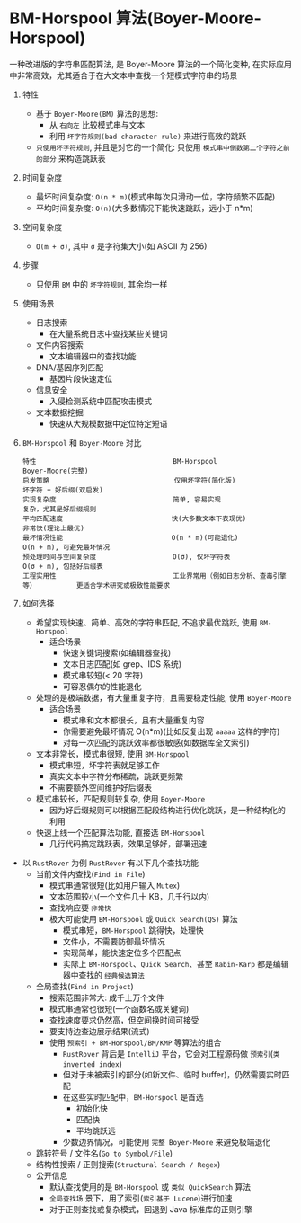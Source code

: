 # BM-Horspool 算法(Boyer-Moore-Horspool)
  一种改进版的字符串匹配算法, 是 Boyer-Moore 算法的一个简化变种, 在实际应用中非常高效，尤其适合于在大文本中查找一个短模式字符串的场景

1. 特性
   - 基于 `Boyer-Moore(BM)` 算法的思想:
     - 从 `右向左` 比较模式串与文本
     - 利用 `坏字符规则(bad character rule)` 来进行高效的跳跃
   - `只使用坏字符规则`, 并且是对它的一个简化: 只使用 `模式串中倒数第二个字符之前的部分` 来构造跳跃表

2. 时间复杂度
   - 最坏时间复杂度: `O(n * m)`(模式串每次只滑动一位，字符频繁不匹配)
   - 平均时间复杂度: `O(n)`(大多数情况下能快速跳跃，远小于 n*m)

3. 空间复杂度
   - `O(m + σ)`, 其中 `σ` 是字符集大小(如 ASCII 为 256)

4. 步骤
   - 只使用 `BM` 中的 `坏字符规则`, 其余均一样
   
5. 使用场景
   - 日志搜索
     - 在大量系统日志中查找某些关键词
   - 文件内容搜索
     - 文本编辑器中的查找功能
   - DNA/基因序列匹配
     - 基因片段快速定位
   - 信息安全
     - 入侵检测系统中匹配攻击模式
   - 文本数据挖掘
     - 快速从大规模数据中定位特定短语

6. `BM-Horspool` 和 `Boyer-Moore` 对比
    ```text
    特性                                  BM-Horspool                              Boyer-Moore(完整)
    启发策略                               仅用坏字符(简化版)                         坏字符 + 好后缀(双启发)
    实现复杂度                             简单, 容易实现                             复杂，尤其是好后缀规则
    平均匹配速度                           快(大多数文本下表现优)                       非常快(理论上最优)
    最坏情况性能                           O(n * m)(可能退化)                         O(n + m), 可避免最坏情况
    预处理时间与空间复杂度                   O(σ), 仅坏字符表                           O(σ + m), 包括好后缀表
    工程实用性                             工业界常用（例如日志分析、查毒引擎等）          更适合学术研究或极致性能要求
    ```
   
7. 如何选择
   - 希望实现快速、简单、高效的字符串匹配, 不追求最优跳跃, 使用 `BM-Horspool`
     - 适合场景
       - 快速关键词搜索(如编辑器查找)
       - 文本日志匹配(如 grep、IDS 系统)
       - 模式串较短(< 20 字符)
       - 可容忍偶尔的性能退化
   - 处理的是极端数据，有大量重复字符，且需要稳定性能, 使用 `Boyer-Moore`
     - 适合场景
       - 模式串和文本都很长，且有大量重复内容
       - 你需要避免最坏情况 O(n*m)(比如反复出现 `aaaaa` 这样的字符)
       - 对每一次匹配的跳跃效率都很敏感(如数据库全文索引)
   - 文本非常长，模式串很短, 使用 `BM-Horspool`
     - 模式串短，坏字符表就足够工作
     - 真实文本中字符分布稀疏，跳跃更频繁
     - 不需要额外空间维护好后缀表
   - 模式串较长，匹配规则较复杂, 使用 `Boyer-Moore`
     - 因为好后缀规则可以根据匹配段结构进行优化跳跃，是一种结构化的利用
   - 快速上线一个匹配算法功能, 直接选 `BM-Horspool`
     - 几行代码搞定跳跃表，效果足够好，部署迅速

- 以 `RustRover` 为例
  `RustRover` 有以下几个查找功能
  - 当前文件内查找(`Find in File`)
    - 模式串通常很短(比如用户输入 `Mutex`)
    - 文本范围较小(一个文件几十 KB，几千行以内)
    - 查找响应要 `非常快`
    - 极大可能使用 `BM-Horspool` 或 `Quick Search(QS)` 算法
      - 模式串短，`BM-Horspool` 跳得快，处理快
      - 文件小，不需要防御最坏情况
      - 实现简单，能快速定位多个匹配点
      - 实际上 `BM-Horspool`、`Quick Search`、甚至 `Rabin-Karp` 都是编辑器中查找的 `经典候选算法`
  - 全局查找(`Find in Project`)
    - 搜索范围非常大: 成千上万个文件
    - 模式串通常也很短(一个函数名或关键词)
    - 查找速度要求仍然高，但空间换时间可接受
    - 要支持边查边展示结果(流式)
    - 使用 `预索引 + BM-Horspool/BM/KMP` 等算法的组合
      - `RustRover` 背后是 `IntelliJ` 平台，它会对工程源码做 `预索引`(`类 inverted index`)
      - 但对于未被索引的部分(如新文件、临时 buffer)，仍然需要实时匹配
      - 在这些实时匹配中，`BM-Horspool` 是首选
        - 初始化快
        - 匹配快
        - 平均跳跃远
      - 少数边界情况，可能使用 `完整 Boyer-Moore` 来避免极端退化
  - 跳转符号 / 文件名(`Go to Symbol/File`)
  - 结构性搜索 / 正则搜索(`Structural Search / Regex`)
  - 公开信息
    - 默认查找使用的是 `BM-Horspool` 或 `类似 QuickSearch` 算法
    - `全局查找场` 景下，用了索引(`索引基于 Lucene`)进行加速
    - 对于正则查找或复杂模式，回退到 Java 标准库的正则引擎